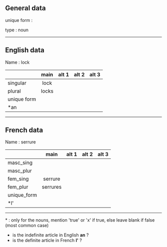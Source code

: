 ## General data

unique form :

type : noun

---

## English data

Name : lock

|             | main  | alt 1 | alt 2 | alt 3 |
| :---------- | :---: | :---: | :---: | ----- |
| singular    | lock  |       |       |       |
| plural      | locks |       |       |       |
| unique form |       |       |       |       |
| \*an        |       |       |       |       |

---

## French data

Name : serrure

|             |   main   | alt 1 | alt 2 | alt 3 |
| :---------- | :------: | :---: | :---: | :---: |
| masc_sing   |          |       |       |       |
| masc_plur   |          |       |       |       |
| fem_sing    | serrure  |       |       |       |
| fem_plur    | serrures |       |       |       |
| unique_form |          |       |       |       |
| \*l'        |          |       |       |       |

---

\* : only for the nouns, mention 'true' or 'x' if true, else leave blank if false (most common case)

- is the indefinite article in English **an** ?
- is the definite article in French **l'** ?
